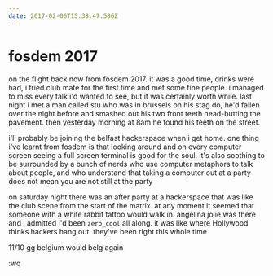 ```yaml
---
date: 2017-02-06T15:38:47.586Z
---
```

# fosdem 2017

on the flight back now from fosdem 2017. it was a good time, drinks were had, i
tried club mate for the first time and met some fine people. i managed to miss
every talk i'd wanted to see, but it was certainly worth while. last night i met
a man called stu who was in brussels on his stag do, he'd fallen over the night
before and smashed out his two front teeth head-butting the pavement. then
yesterday morning at 8am he found his teeth on the street.

i'll probably be joining the belfast hackerspace when i get home. one thing
i've learnt from fosdem is that looking around and on every computer screen
seeing a full screen terminal is good for the soul. it's also soothing
to be surrounded by a bunch of nerds who use computer metaphors to talk about
people, and who understand that taking a computer out at a party does
not mean you are not still at the party

on saturday night there was an after party at a hackerspace that was like the
club scene from the start of the matrix. at any moment it seemed that someone
with a white rabbit tattoo would walk in. angelina jolie was there and i
admitted i'd been `zero_cool` all along. it was like where Hollywood
thinks hackers hang out. they've been right this whole
time

11/10 gg belgium would belg again

:wq
